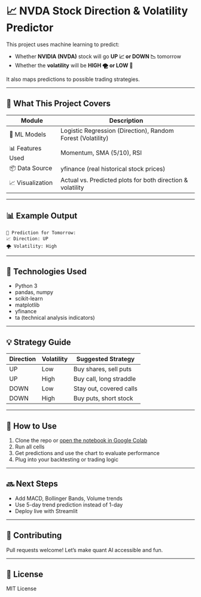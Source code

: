 # 📈 NVDA Stock Direction & Volatility Predictor

This project uses machine learning to predict:

- Whether **NVIDIA (NVDA)** stock will go **UP 📈 or DOWN 📉** tomorrow
- Whether the **volatility** will be **HIGH 🌪️ or LOW 🧘**

It also maps predictions to possible trading strategies.

---

## 🧠 What This Project Covers

| Module | Description |
|--------|-------------|
| 🧮 ML Models | Logistic Regression (Direction), Random Forest (Volatility) |
| 📊 Features Used | Momentum, SMA (5/10), RSI |
| 📦 Data Source | yfinance (real historical stock prices) |
| 📈 Visualization | Actual vs. Predicted plots for both direction & volatility |

---

## 📊 Example Output

```
🔮 Prediction for Tomorrow:
📈 Direction: UP
🌪️ Volatility: High
```

---

## 🧰 Technologies Used

- Python 3
- pandas, numpy
- scikit-learn
- matplotlib
- yfinance
- ta (technical analysis indicators)

---

## 💡 Strategy Guide

| Direction | Volatility | Suggested Strategy |
|-----------|------------|---------------------|
| UP        | Low        | Buy shares, sell puts |
| UP        | High       | Buy call, long straddle |
| DOWN      | Low        | Stay out, covered calls |
| DOWN      | High       | Buy puts, short stock |

---

## 🚀 How to Use

1. Clone the repo or [open the notebook in Google Colab](https://colab.research.google.com)
2. Run all cells
3. Get predictions and use the chart to evaluate performance
4. Plug into your backtesting or trading logic

---

## 🔜 Next Steps

- Add MACD, Bollinger Bands, Volume trends
- Use 5-day trend prediction instead of 1-day
- Deploy live with Streamlit

---

## 🤝 Contributing

Pull requests welcome! Let’s make quant AI accessible and fun.

---

## 📄 License

MIT License
